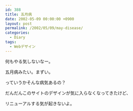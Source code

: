 ```yaml
---
id: 388
title: 五月病
date: 2002-05-09 00:00:00 +0900
layout: post
permalink: /2002/05/09/may-disease/
categories:
  - Diary
tags:
  - Webデザイン
---
```

何もやる気しないなー。
  
五月病みたい。まずい。
  
っていうかそんな病気あるの？

だんだんこのサイトのデザインが気に入らなくなってきたけど、
  
リニューアルする気が起きないよ。
